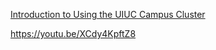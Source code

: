 [Introduction to Using the UIUC Campus Cluster](https://youtu.be/XCdy4KpftZ8)

https://youtu.be/XCdy4KpftZ8
